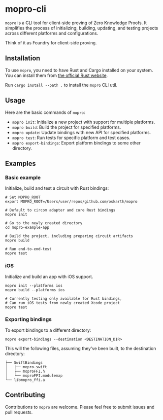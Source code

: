 # mopro-cli

`mopro` is a CLI tool for client-side proving of Zero Knowledge Proofs. It simplifies the process of initializing, building, updating, and testing projects across different platforms and configurations.

Think of it as Foundry for client-side proving.

## Installation

To use `mopro`, you need to have Rust and Cargo installed on your system. You can install them from [the official Rust website](https://www.rust-lang.org/learn/get-started).

Run `cargo install --path .` to install the `mopro` CLI util.

## Usage

Here are the basic commands of `mopro`:

- `mopro init`: Initialize a new project with support for multiple platforms.
- `mopro build`: Build the project for specified platforms.
- `mopro update`: Update bindings with new API for specified platforms.
- `mopro test`: Run tests for specific platform and test cases.
- `mopro export-bindings`: Export platform bindings to some other directory.

## Examples

### Basic example

Initialize, build and test a circuit with Rust bindings:

```
# Set MOPRO_ROOT
export MOPRO_ROOT=/Users/user/repos/github.com/oskarth/mopro

# Default to circom adapter and core Rust bindings
mopro init

# Go to the newly created directory
cd mopro-example-app

# Build the project, including preparing circuit artifacts
mopro build

# Run end-to-end-test
mopro test
```

### iOS

Initialize and build an app with iOS support.

```
mopro init --platforms ios
mopro build --platforms ios

# Currently testing only available for Rust bindings,
# Can run iOS tests from newly created Xcode project
mopro test
```

### Exporting bindings

To export bindings to a different directory:

`mopro export-bindings --destination <DESTINATION_DIR>`

This will the following files, assuming they've been built, to the destination directory:

```
├── SwiftBindings
│   ├── mopro.swift
│   ├── moproFFI.h
│   └── moproFFI.modulemap
└── libmopro_ffi.a
```

## Contributing

Contributions to `mopro` are welcome. Please feel free to submit issues and pull requests.